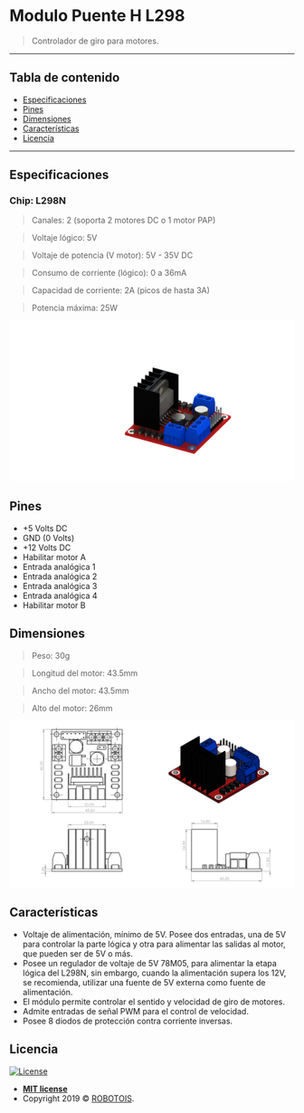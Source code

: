 # Modulo Puente H L298 

> Controlador de giro para motores.

---

## Tabla de contenido 
- [Especificaciones ](#Especificaciones )
- [Pines ](#Pines )
- [Dimensiones](#Dimensiones)
- [Características ](#Características)
- [Licencia](#Licencia)

---
## Especificaciones

### Chip: L298N

> Canales: 2 (soporta 2 motores DC o 1 motor PAP)

> Voltaje lógico: 5V

> Voltaje de potencia (V motor): 5V - 35V DC

> Consumo de corriente (lógico): 0 a 36mA

> Capacidad de corriente: 2A (picos de hasta 3A)

> Potencia máxima: 25W


[![](https://github.com/Robotois/robotois-robert/blob/master/specs/images/renders/driver.png)]()

## Pines

- +5 Volts DC 
- GND (0 Volts)
- +12 Volts DC
- Habilitar motor A
- Entrada analógica 1 
- Entrada analógica 2
- Entrada analógica 3
- Entrada analógica 4
- Habilitar motor B


## Dimensiones

> Peso: 30g

> Longitud del motor: 43.5mm

> Ancho del motor: 43.5mm

> Alto del motor: 26mm
 

[![](https://github.com/Robotois/robotois-robert/blob/master/specs/images/measures/L298N%20Motor%20Driver.PNG)]()



## Características

- Voltaje de alimentación, mínimo de 5V. Posee dos entradas, una de 5V para controlar la parte lógica y otra para alimentar las 
salidas al motor, que pueden ser de 5V o más.
- Posee un regulador de voltaje de 5V 78M05, para alimentar la etapa lógica del L298N, sin embargo, cuando la alimentación supera los 12V, 
se recomienda, utilizar una fuente de 5V externa como fuente de alimentación.
- El módulo permite controlar el sentido y velocidad de giro de motores. 
- Admite entradas de señal PWM para el control de velocidad.
- Posee 8 diodos de protección contra corriente inversas.

## Licencia

[![License](http://img.shields.io/:license-mit-blue.svg?style=flat-square)](http://badges.mit-license.org)

- **[MIT license](http://opensource.org/licenses/mit-license.php)**
- Copyright 2019 © <a href="http://fvcproductions.com" target="_blank">ROBOTOIS</a>.
